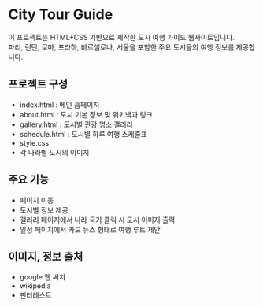 # City Tour Guide

이 프로젝트는 HTML+CSS 기반으로 제작한 도시 여행 가이드 웹사이트입니다.  
파리, 런던, 로마, 프라하, 바르셀로나, 서울을 포함한 주요 도시들의 여행 정보를 제공합니다.  

## 프로젝트 구성
- index.html : 메인 홈페이지
- about.html : 도시 기본 정보 및 위키백과 링크
- gallery.html : 도시별 관광 명소 갤러리
- schedule.html : 도시별 하루 여행 스케줄표
- style.css
- 각 나라별 도시의 이미지 

## 주요 기능
- 페이지 이동
- 도시별 정보 제공
- 갤러리 페이지에서 나라 국기 클릭 시 도시 이미지 출력
- 일정 페이지에서 카드 뉴스 형태로 여행 루트 제안

## 이미지, 정보 출처
- google 웹 써치
- wikipedia
- 핀터레스트
